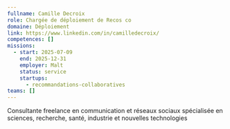 ```yaml
---
fullname: Camille Decroix
role: Chargée de déploiement de Recos co
domaine: Déploiement
link: https://www.linkedin.com/in/camilledecroix/
competences: []
missions:
  - start: 2025-07-09
    end: 2025-12-31
    employer: Malt
    status: service
    startups:
      - recommandations-collaboratives
teams: []
---
```

Consultante freelance en communication et réseaux sociaux spécialisée en sciences, recherche, santé, industrie et nouvelles technologies